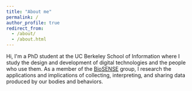```yaml
---
title: "About me"
permalink: /
author_profile: true
redirect_from: 
  - /about/
  - /about.html
---
```


Hi, I'm a PhD student at the UC Berkeley School of Information where I study the design and development of digital technologies and the people who use them. As a member of the [BioSENSE](http://biosense.berkeley.edu) group, I research the applications and implications of collecting, interpreting, and sharing data produced by our bodies and behaviors. 
